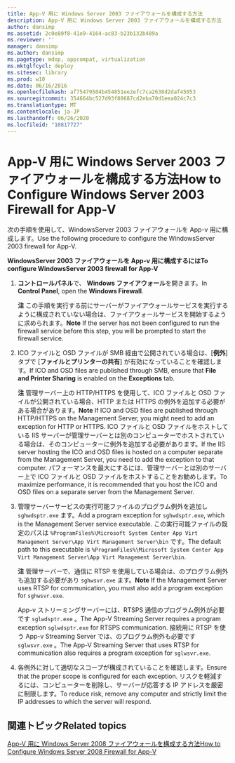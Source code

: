 ```yaml
---
title: App-V 用に Windows Server 2003 ファイアウォールを構成する方法
description: App-V 用に Windows Server 2003 ファイアウォールを構成する方法
author: dansimp
ms.assetid: 2c0e80f8-41e9-4164-ac83-b23b132b489a
ms.reviewer: ''
manager: dansimp
ms.author: dansimp
ms.pagetype: mdop, appcompat, virtualization
ms.mktglfcycl: deploy
ms.sitesec: library
ms.prod: w10
ms.date: 06/16/2016
ms.openlocfilehash: af75479504b454851ee2efc7ca2638d2daf45053
ms.sourcegitcommit: 354664bc527d93f80687cd2eba70d1eea024c7c3
ms.translationtype: MT
ms.contentlocale: ja-JP
ms.lasthandoff: 06/26/2020
ms.locfileid: "10817727"
---
```

# <span data-ttu-id="e83e5-103">App-V 用に Windows Server 2003 ファイアウォールを構成する方法</span><span class="sxs-lookup"><span data-stu-id="e83e5-103">How to Configure Windows Server 2003 Firewall for App-V</span></span>


<span data-ttu-id="e83e5-104">次の手順を使用して、WindowsServer 2003 ファイアウォールを App-v 用に構成します。</span><span class="sxs-lookup"><span data-stu-id="e83e5-104">Use the following procedure to configure the WindowsServer 2003 firewall for App-V.</span></span>

**<span data-ttu-id="e83e5-105">WindowsServer 2003 ファイアウォールを App-v 用に構成するには</span><span class="sxs-lookup"><span data-stu-id="e83e5-105">To configure WindowsServer 2003 firewall for App-V</span></span>**

1.  <span data-ttu-id="e83e5-106">**コントロールパネル**で、 **Windows ファイアウォール**を開きます。</span><span class="sxs-lookup"><span data-stu-id="e83e5-106">In **Control Panel**, open the **Windows Firewall**.</span></span>

    <span data-ttu-id="e83e5-107">**注** この手順を実行する前にサーバーがファイアウォールサービスを実行するように構成されていない場合は、ファイアウォールサービスを開始するように求められます。</span><span class="sxs-lookup"><span data-stu-id="e83e5-107">**Note** If the server has not been configured to run the firewall service before this step, you will be prompted to start the firewall service.</span></span>

     

2.  <span data-ttu-id="e83e5-108">ICO ファイルと OSD ファイルが SMB 経由で公開されている場合は、[**例外**] タブで [**ファイルとプリンターの共有**] が有効になっていることを確認します。</span><span class="sxs-lookup"><span data-stu-id="e83e5-108">If ICO and OSD files are published through SMB, ensure that **File and Printer Sharing** is enabled on the **Exceptions** tab.</span></span>

    <span data-ttu-id="e83e5-109">**注** 管理サーバー上の HTTP/HTTPS を使用して、ICO ファイルと OSD ファイルが公開されている場合、HTTP または HTTPS の例外を追加する必要がある場合があります。</span><span class="sxs-lookup"><span data-stu-id="e83e5-109">**Note** If ICO and OSD files are published through HTTP/HTTPS on the Management Server, you might need to add an exception for HTTP or HTTPS.</span></span> <span data-ttu-id="e83e5-110">ICO ファイルと OSD ファイルをホストしている IIS サーバーが管理サーバーとは別のコンピューターでホストされている場合は、そのコンピューターに例外を追加する必要があります。</span><span class="sxs-lookup"><span data-stu-id="e83e5-110">If the IIS server hosting the ICO and OSD files is hosted on a computer separate from the Management Server, you need to add the exception to that computer.</span></span> <span data-ttu-id="e83e5-111">パフォーマンスを最大にするには、管理サーバーとは別のサーバー上で ICO ファイルと OSD ファイルをホストすることをお勧めします。</span><span class="sxs-lookup"><span data-stu-id="e83e5-111">To maximize performance, it is recommended that you host the ICO and OSD files on a separate server from the Management Server.</span></span>

     

3.  <span data-ttu-id="e83e5-112">管理サーバーサービスの実行可能ファイルのプログラム例外を追加し `sghwdsptr.exe` ます。</span><span class="sxs-lookup"><span data-stu-id="e83e5-112">Add a program exception for `sghwdsptr.exe`, which is the Management Server service executable.</span></span> <span data-ttu-id="e83e5-113">この実行可能ファイルの既定のパスは `%ProgramFiles%\Microsoft System Center App Virt Management Server\App Virt Management Server\bin` です。</span><span class="sxs-lookup"><span data-stu-id="e83e5-113">The default path to this executable is `%ProgramFiles%\Microsoft System Center App Virt Management Server\App Virt Management Server\bin`.</span></span>

    <span data-ttu-id="e83e5-114">**注** 管理サーバーで、通信に RTSP を使用している場合は、のプログラム例外も追加する必要があり `sghwsvr.exe` ます。</span><span class="sxs-lookup"><span data-stu-id="e83e5-114">**Note** If the Management Server uses RTSP for communication, you must also add a program exception for `sghwsvr.exe`.</span></span>

    <span data-ttu-id="e83e5-115">App-v ストリーミングサーバーには、RTSPS 通信のプログラム例外が必要です `sglwdsptr.exe` 。</span><span class="sxs-lookup"><span data-stu-id="e83e5-115">The App-V Streaming Server requires a program exception `sglwdsptr.exe` for RTSPS communication.</span></span> <span data-ttu-id="e83e5-116">接続用に RTSP を使う App-v Streaming Server では、のプログラム例外も必要です `sglwsvr.exe` 。</span><span class="sxs-lookup"><span data-stu-id="e83e5-116">The App-V Streaming Server that uses RTSP for communication also requires a program exception for `sglwsvr.exe`.</span></span>

     

4.  <span data-ttu-id="e83e5-117">各例外に対して適切なスコープが構成されていることを確認します。</span><span class="sxs-lookup"><span data-stu-id="e83e5-117">Ensure that the proper scope is configured for each exception.</span></span> <span data-ttu-id="e83e5-118">リスクを軽減するには、コンピューターを削除し、サーバーが応答する IP アドレスを厳密に制限します。</span><span class="sxs-lookup"><span data-stu-id="e83e5-118">To reduce risk, remove any computer and strictly limit the IP addresses to which the server will respond.</span></span>

## <span data-ttu-id="e83e5-119">関連トピック</span><span class="sxs-lookup"><span data-stu-id="e83e5-119">Related topics</span></span>


[<span data-ttu-id="e83e5-120">App-V 用に Windows Server 2008 ファイアウォールを構成する方法</span><span class="sxs-lookup"><span data-stu-id="e83e5-120">How to Configure Windows Server 2008 Firewall for App-V</span></span>](how-to-configure-windows-server-2008-firewall-for-app-v.md)

 

 





